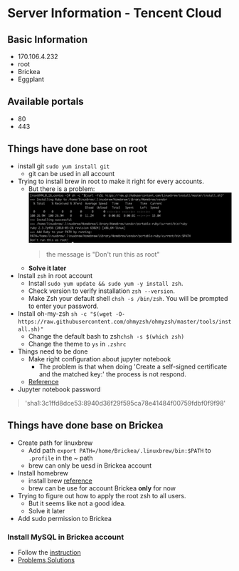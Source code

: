 # Server Information - Tencent Cloud

## Basic Information

* 170.106.4.232
* root
* Brickea
* Eggplant

## Available portals

* 80
* 443

## Things have done base on root

* install git ```sudo yum install git```
  * git can be used in all account
* Trying to install brew in root to make it right for every accounts.
  * But there is a problem:
    ![](res/截屏2020-01-16下午9.06.18.png)
    > the message is "Don't run this as root"
  * **Solve it later**
* Install ```zsh``` in root account
  * Install ```sudo yum update && sudo yum -y install zsh```.
  * Check version to verify installation ```zsh --version```.
  * Make Zsh your default shell ```chsh -s /bin/zsh```. You will be prompted to enter your password.
* Install oh-my-zsh ```sh -c "$(wget -O- https://raw.githubusercontent.com/ohmyzsh/ohmyzsh/master/tools/install.sh)"```
  * Change the default bash to zsh```chsh -s $(which zsh)```
  * Change the theme to ```ys``` in ```.zshrc```
* Things need to be done
  * Make right configuration about jupyter notebook
    * The problem is that when doing 'Create a self-signed certificate and the matched key:' the process is not respond.
  * [Reference](https://www.vultr.com/docs/how-to-install-jupyter-notebook-on-a-vultr-centos-7-server-instance)
* Jupyter notebook password
> 'sha1:3c1ffd8dce53:8940d36f29f595ca78e41484f00759fdbf0f9f98'

## Things have done base on Brickea

* Create path for linuxbrew 
  * Add path ```export PATH=/home/Brickea/.linuxbrew/bin:$PATH``` to ```.profile``` in the ~ path
  * brew can only be uesd in Brickea account
* Install homebrew 
  * install brew [reference](https://docs.brew.sh/Homebrew-on-Linux)
  * brew can be use for account Brickea **only** for now
* Trying to figure out how to apply the root zsh to all users.
  * But it seems like not a good idea.
  * Solve it later
* Add sudo permission to Brickea

### Install MySQL in Brickea account

* Follow the [instruction](https://dev.mysql.com/doc/refman/8.0/en/linux-installation-yum-repo.html)
* [Problems Solutions](Mysql%20in%20Centos.md)